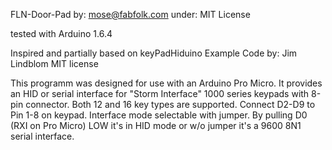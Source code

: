 FLN-Door-Pad
by: mose@fabfolk.com
under: MIT License

tested with Arduino 1.6.4

Inspired and partially based on
  keyPadHiduino Example Code
  by: Jim Lindblom
  MIT license

This programm was designed for use with an Arduino Pro Micro.
It provides an HID or serial interface for "Storm Interface" 1000 series keypads
with 8-pin connector. Both 12 and 16 key types are supported. Connect D2-D9 to
Pin 1-8 on keypad. Interface mode selectable with jumper. By pulling D0 (RXI
on Pro Micro) LOW it's in HID mode or w/o jumper it's a 9600 8N1 serial interface.
